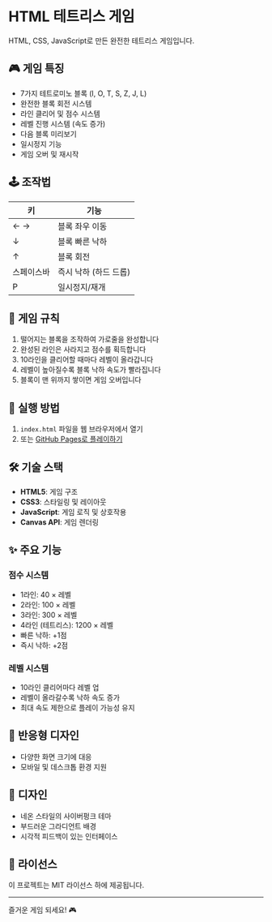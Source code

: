 # HTML 테트리스 게임

HTML, CSS, JavaScript로 만든 완전한 테트리스 게임입니다.

## 🎮 게임 특징

- 7가지 테트로미노 블록 (I, O, T, S, Z, J, L)
- 완전한 블록 회전 시스템
- 라인 클리어 및 점수 시스템
- 레벨 진행 시스템 (속도 증가)
- 다음 블록 미리보기
- 일시정지 기능
- 게임 오버 및 재시작

## 🕹️ 조작법

| 키 | 기능 |
|---|---|
| ← → | 블록 좌우 이동 |
| ↓ | 블록 빠른 낙하 |
| ↑ | 블록 회전 |
| 스페이스바 | 즉시 낙하 (하드 드롭) |
| P | 일시정지/재개 |

## 🎯 게임 규칙

1. 떨어지는 블록을 조작하여 가로줄을 완성합니다
2. 완성된 라인은 사라지고 점수를 획득합니다
3. 10라인을 클리어할 때마다 레벨이 올라갑니다
4. 레벨이 높아질수록 블록 낙하 속도가 빨라집니다
5. 블록이 맨 위까지 쌓이면 게임 오버입니다

## 🚀 실행 방법

1. `index.html` 파일을 웹 브라우저에서 열기
2. 또는 [GitHub Pages로 플레이하기](https://ironman-29.github.io/html-tetris-game/)

## 🛠️ 기술 스택

- **HTML5**: 게임 구조
- **CSS3**: 스타일링 및 레이아웃
- **JavaScript**: 게임 로직 및 상호작용
- **Canvas API**: 게임 렌더링

## ✨ 주요 기능

### 점수 시스템
- 1라인: 40 × 레벨
- 2라인: 100 × 레벨
- 3라인: 300 × 레벨
- 4라인 (테트리스): 1200 × 레벨
- 빠른 낙하: +1점
- 즉시 낙하: +2점

### 레벨 시스템
- 10라인 클리어마다 레벨 업
- 레벨이 올라갈수록 낙하 속도 증가
- 최대 속도 제한으로 플레이 가능성 유지

## 📱 반응형 디자인

- 다양한 화면 크기에 대응
- 모바일 및 데스크톱 환경 지원

## 🎨 디자인

- 네온 스타일의 사이버펑크 테마
- 부드러운 그라디언트 배경
- 시각적 피드백이 있는 인터페이스

## 📄 라이선스

이 프로젝트는 MIT 라이선스 하에 제공됩니다.

---

즐거운 게임 되세요! 🎮